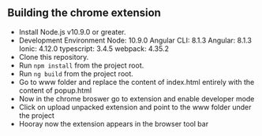 ## Building the chrome extension

* Install Node.js v10.9.0 or greater.
* Development Environment
    Node: 10.9.0
    Angular CLI: 8.1.3
    Angular: 8.1.3
    Ionic: 4.12.0
    typescript: 3.4.5
    webpack: 4.35.2
* Clone this repository.
* Run `npm install` from the project root.
* Run `ng build` from the project root.
* Go to www folder and replace the content of index.html entirely with the content of popup.html
* Now in the chrome broswer go to extension and enable developer mode
* Click on upload unpacked extension and point to the www folder under the project
* Hooray now the extension appears in the browser tool bar
